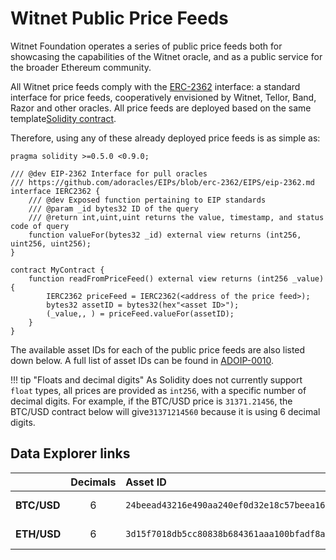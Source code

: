# Witnet Public Price Feeds

Witnet Foundation operates a series of public price feeds both for showcasing the capabilities of the Witnet oracle,
and as a public service for the broader Ethereum community.

All Witnet price feeds comply with the [ERC-2362] interface: a standard interface for price feeds, cooperatively
envisioned by Witnet, Tellor, Band, Razor and other oracles. All price feeds are deployed based on the same template[Solidity contract](https://github.com/witnet/witnet-price-feed-examples/blob/master/contracts/ERC2362PriceFeed.sol).

Therefore, using any of these already deployed price feeds is as simple as:

```solidity
pragma solidity >=0.5.0 <0.9.0;

/// @dev EIP-2362 Interface for pull oracles
/// https://github.com/adoracles/EIPs/blob/erc-2362/EIPS/eip-2362.md
interface IERC2362 {
	/// @dev Exposed function pertaining to EIP standards
	/// @param _id bytes32 ID of the query
	/// @return int,uint,uint returns the value, timestamp, and status code of query
	function valueFor(bytes32 _id) external view returns (int256, uint256, uint256);
}

contract MyContract {
    function readFromPriceFeed() external view returns (int256 _value) {
        IERC2362 priceFeed = IERC2362(<address of the price feed>);
        bytes32 assetID = bytes32(hex"<asset ID>");
        (_value,, ) = priceFeed.valueFor(assetID);
    }
}
``` 

The available asset IDs for each of the public price feeds are also listed down below. A full list of asset IDs can
be found in [ADOIP-0010].

!!! tip "Floats and decimal digits"
    As Solidity does not currently support `float` types, all prices are provided as `int256`, with a specific number
    of decimal digits. For example, if the BTC/USD price is `31371.21456`, the BTC/USD contract below will give`31371214560` because it is using 6 decimal digits.

## Data Explorer links

|              | Decimals | Asset ID | Mainnet | Goerli  | Rinkeby
| ------------ | :------: | :------- | :------ | :------ | :------
| **BTC/USD**  | 6 | `24beead43216e490aa240ef0d32e18c57beea168f06eabb94f5193868d500946` | [Stay tuned!](https://feeds.witnet.io/feeds/ethereum-mainnet_btc-usd_6) | [`0x43Fe8778389f4EB98e82B750DCCAfF0D7d57778c`](https://feeds.witnet.io/feeds/ethereum-goerli_btc-usd_6) | [`0xa7C971149AdfdFB237A0F78D7d317B916FFCE093`](https://feeds.witnet.io/feeds/ethereum-rinkeby_btc-usd_6)
| **ETH/USD**  | 6 | `3d15f7018db5cc80838b684361aaa100bfadf8a11e02d5c1c92e9c6af47626c8` | [Stay tuned!](https://feeds.witnet.io/feeds/ethereum-mainnet_eth-usd_6) | [`0x031699240f710B47e92Df7766C06ee6C22A75df1`](https://feeds.witnet.io/feeds/ethereum-goerli_eth-usd_6) | [`0x1320C130Fc5361ced969Ca737d692a30e1142a13`](https://feeds.witnet.io/feeds/ethereum-rinkeby_eth-usd_6)

[ERC-2362]: https://github.com/adoracles/ado-contracts/blob/master/contracts/interfaces/IERC2362.sol
[ADOIP-0010]: https://github.com/adoracles/ADOIPs/blob/main/adoip-0010.md#registered-ids

